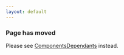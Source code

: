 ```yaml
---
layout: default
---
```


### Page has moved

Please see [ComponentsDependants](ComponentsDependants) instead.
